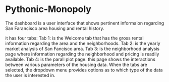 # Pythonic-Monopoly

The dashboard is a user interface that shows pertinent informaion regarding San Farancisco area housing and rental history. 

it has four tabs:
Tab 1: is the Welcome tab that has the gross rental information regarding the area and the neighborhoods.
Tab 2: is the yearly market analysis of San Fancisco area.
Tab 3: is the neighborhood analysis page where information regarding the neighborhood and pricing is readily available.
Tab 4: is the parall plot page. this page shows the interactions between various parameters of the housing data.
When the tabs are selected, the dropdown menu provides options as to which type of the data the user is interested in.

